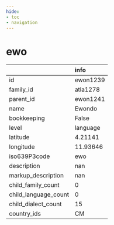 ```yaml
---
hide:
- toc
- navigation
---
```

# ewo
|                      | info     |
|:---------------------|:---------|
| id                   | ewon1239 |
| family_id            | atla1278 |
| parent_id            | ewon1241 |
| name                 | Ewondo   |
| bookkeeping          | False    |
| level                | language |
| latitude             | 4.21141  |
| longitude            | 11.93646 |
| iso639P3code         | ewo      |
| description          | nan      |
| markup_description   | nan      |
| child_family_count   | 0        |
| child_language_count | 0        |
| child_dialect_count  | 15       |
| country_ids          | CM       |